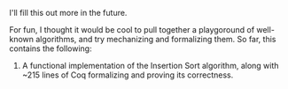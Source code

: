 I'll fill this out more in the future.

For fun, I thought it would be cool to pull together a playgoround of well-known algorithms, and try mechanizing and formalizing them. So far, this contains the following:

1) A functional implementation of the Insertion Sort algorithm, along with ~215 lines of Coq formalizing and proving its correctness.